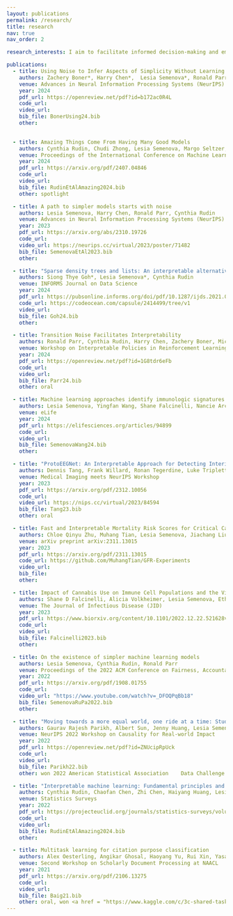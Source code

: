```yaml
---
layout: publications
permalink: /research/
title: research
nav: true
nav_order: 2

research_interests: I aim to facilitate informed decision-making and empower machine learning practitioners, data scientists and policymakers with the tools needed to learn from data effectively, emphasizing interpretability, robustness, and trustworthiness. My goals are both to provide theoretical foundations that explain common phenomena observed in the data (especially for interpretable ML) and to design practical tools for reliable and trustworthy AI. The applications of my work are typically in high-stakes decision domains such as healthcare, finance, criminal justice, and governance.<br><br> In my recent research, I have established a  theoretical foundation that explains when and why accurate interpretable/simple models exist. To do so, I leveraged the Rashomon effect, which is the phenomenon when multiple models perform equally well, and proposed the first effort in quantifying the Rashomon effect. Turns out that when the measure of the Rashomon effect is large, well-performing simpler models are more likely to exist.

publications:
  - title: Using Noise to Infer Aspects of Simplicity Without Learning
    authors: Zachery Boner*, Harry Chen*,  Lesia Semenova*, Ronald Parr, Cynthia Rudin
    venue: Advances in Neural Information Processing Systems (NeurIPS)
    year: 2024
    pdf_url: https://openreview.net/pdf?id=b172ac0R4L
    code_url:
    video_url:
    bib_file: BonerUsing24.bib
    other: 

    
  - title: Amazing Things Come From Having Many Good Models
    authors: Cynthia Rudin, Chudi Zhong, Lesia Semenova, Margo Seltzer, Ronald Parr, Jiachang Liu, Srikar Katta, Jon Donnelly, Harry Chen, Zachery Boner
    venue: Proceedings of the International Conference on Machine Learning (ICML)
    year: 2024
    pdf_url: https://arxiv.org/pdf/2407.04846
    code_url:
    video_url:
    bib_file: RudinEtAlAmazing2024.bib
    other: spotlight

  - title: A path to simpler models starts with noise
    authors: Lesia Semenova, Harry Chen, Ronald Parr, Cynthia Rudin
    venue: Advances in Neural Information Processing Systems (NeurIPS)
    year: 2023
    pdf_url: https://arxiv.org/abs/2310.19726
    code_url:
    video_url: https://neurips.cc/virtual/2023/poster/71482
    bib_file: SemenovaEtAl2023.bib
    other:

  - title: "Sparse density trees and lists: An interpretable alternative to high-dimensional histograms"
    authors: Siong Thye Goh*, Lesia Semenova*, Cynthia Rudin
    venue: INFORMS Journal on Data Science
    year: 2024
    pdf_url: https://pubsonline.informs.org/doi/pdf/10.1287/ijds.2021.0001
    code_url: https://codeocean.com/capsule/2414499/tree/v1
    video_url:
    bib_file: Goh24.bib
    other:

  - title: Transition Noise Facilitates Interpretability
    authors: Ronald Parr, Cynthia Rudin, Harry Chen, Zachery Boner, Michal Moshkovitz, Lesia Semenova
    venue: Workshop on Interpretable Policies in Reinforcement Learning@ RLC-2024
    year: 2024
    pdf_url: https://openreview.net/pdf?id=1G8tdr6eFb
    code_url:
    video_url:
    bib_file: Parr24.bib
    other: oral

  - title: Machine learning approaches identify immunologic signatures of total and intact HIV DNA during long-term antiretroviral therapy
    authors: Lesia Semenova, Yingfan Wang, Shane Falcinelli, Nancie Archin, Alicia D Cooper-Volkheimer, David M Margolis, Nilu Goonetilleke, David M Murdoch, Cynthia D Rudin, Edward P Browne
    venue: eLife
    year: 2024
    pdf_url: https://elifesciences.org/articles/94899
    code_url:
    video_url:
    bib_file: SemenovaWang24.bib
    other:

  - title: "ProtoEEGNet: An Interpretable Approach for Detecting Interictal Epileptiform Discharges"
    authors: Dennis Tang, Frank Willard, Ronan Tegerdine, Luke Triplett, Jon Donnelly, Luke Moffett, Lesia Semenova, Alina Jade Barnett, Jin Jing, Cynthia Rudin, Brandon Westover
    venue: Medical Imaging meets NeurIPS Workshop
    year: 2023
    pdf_url: https://arxiv.org/pdf/2312.10056
    code_url:
    video_url: https://nips.cc/virtual/2023/84594
    bib_file: Tang23.bib
    other: oral

  - title: Fast and Interpretable Mortality Risk Scores for Critical Care Patients
    authors: Chloe Qinyu Zhu, Muhang Tian, Lesia Semenova, Jiachang Liu, Jack Xu, Joseph Scarpa, Cynthia Rudin
    venue: arXiv preprint arXiv:2311.13015
    year: 2023
    pdf_url: https://arxiv.org/pdf/2311.13015
    code_url: https://github.com/MuhangTian/GFR-Experiments
    video_url:
    bib_file:
    other:

  - title: Impact of Cannabis Use on Immune Cell Populations and the Viral Reservoir in People With HIV on Suppressive Antiretroviral Therapy
    authors: Shane D Falcinelli, Alicia Volkheimer, Lesia Semenova, Ethan Wu, Alexander Richardson, Manickam Ashokkumar, David M Margolis, Nancie M Archin, Cynthia D Rudin, David Murdoch, Edward P Browne
    venue: The Journal of Infectious Disease (JID)
    year: 2023
    pdf_url: https://www.biorxiv.org/content/10.1101/2022.12.22.521628v1.full.pdf
    code_url:
    video_url:
    bib_file: Falcinelli2023.bib
    other:

  - title: On the existence of simpler machine learning models
    authors: Lesia Semenova, Cynthia Rudin, Ronald Parr
    venue: Proceedings of the 2022 ACM Conference on Fairness, Accountability, and Transparency (FAccT)
    year: 2022
    pdf_url: https://arxiv.org/pdf/1908.01755
    code_url:
    video_url: "https://www.youtube.com/watch?v=_DFOQPqBb18"
    bib_file: SemenovaRuPa2022.bib
    other:

  - title: "Moving towards a more equal world, one ride at a time: Studying Public Transportation Initiatives using interpretable causal inference"
    authors: Gaurav Rajesh Parikh, Albert Sun, Jenny Huang, Lesia Semenova, Cynthia Rudin
    venue: NeurIPS 2022 Workshop on Causality for Real-world Impact
    year: 2022
    pdf_url: https://openreview.net/pdf?id=ZNUcipRpUck
    code_url:
    video_url:
    bib_file: Parikh22.bib
    other: won 2022	American Statistical Association	Data Challenge Expo	Student	Competition

  - title: "Interpretable machine learning: Fundamental principles and 10 grand challenges"
    authors: Cynthia Rudin, Chaofan Chen, Zhi Chen, Haiyang Huang, Lesia Semenova, Chudi Zhong
    venue: Statistics Surveys
    year: 2022
    pdf_url: https://projecteuclid.org/journals/statistics-surveys/volume-16/issue-none/Interpretable-machine-learning-Fundamental-principles-and-10-grand-challenges/10.1214/21-SS133.full
    code_url:
    video_url:
    bib_file: RudinEtAlAmazing2024.bib
    other:

  - title: Multitask learning for citation purpose classification
    authors: Alex Oesterling, Angikar Ghosal, Haoyang Yu, Rui Xin, Yasa Baig, Lesia Semenova, Cynthia Rudin
    venue: Second Workshop on Scholarly Document Processing at NAACL
    year: 2021
    pdf_url: https://arxiv.org/pdf/2106.13275
    code_url:
    video_url:
    bib_file: Baig21.bib
    other: oral, won <a href = "https://www.kaggle.com/c/3c-shared-task-purpose-v2/leaderboard">third place</a> in the 3C Shared Task Competition
---
```


<!-- ---
layout: page
permalink: /research/
title: research
#description: Materials for courses you taught. Replace this text with your description.
nav: true
nav_order: 2
---

In my research I am interested in ....


<div class="publications">

{% bibliography %}

</div># -->
